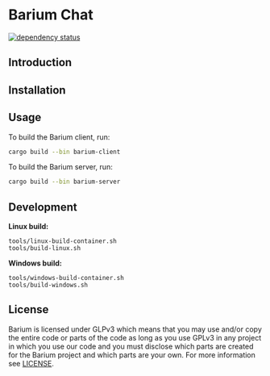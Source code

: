 # Barium Chat

[![dependency status](https://deps.rs/repo/github/olback/barium/status.svg)](https://deps.rs/repo/github/olback/barium)

## Introduction

## Installation

## Usage
To build the Barium client, run:
```BASH
cargo build --bin barium-client
```

To build the Barium server, run:
```BASH
cargo build --bin barium-server
```

## Development

**Linux build:**
```
tools/linux-build-container.sh
tools/build-linux.sh
```

**Windows build:**
```
tools/windows-build-container.sh
tools/build-windows.sh
```

## License
Barium is licensed under GLPv3 which means that you may use and/or copy the entire code or parts of the code as long as you use GPLv3 in any project in which you use our code and you must disclose which parts are created for the Barium project and which parts are your own.
For more information see [LICENSE](https://github.com/olback/barium/blob/master/LICENSE).
